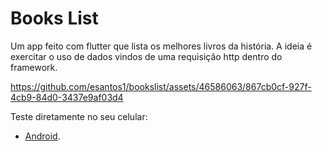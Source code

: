 # Books List

Um app feito com flutter que lista os melhores livros da história. A ideia é exercitar o uso de dados vindos de uma requisição http dentro do framework.

https://github.com/esantos1/bookslist/assets/46586063/867cb0cf-927f-4cb9-84d0-3437e9af03d4

Teste diretamente no seu celular:
- [Android](https://github.com/esantos1/bookslist/raw/main/assets/execs/bookslist.apk).
